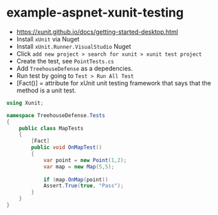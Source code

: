 # example-aspnet-xunit-testing
- https://xunit.github.io/docs/getting-started-desktop.html
- Install `xUnit` via Nuget
- Install `xUnit.Runner.VisualStudio` Nuget
- Click `add new project > search for xunit > xunit test project`
- Create the test, see `PointTests.cs`
- Add `TreehouseDefense` as a depedencies.
- Run test by going to `Test > Run All Test`
- [Fact()] = attribute for xUnit unit testing framework that says that the method is a unit test.

```csharp
using Xunit;

namespace TreehouseDefense.Tests
{
    public class MapTests
    {
        [Fact]
        public void OnMapTest()
        {
            var point = new Point(1,2);
            var map = new Map(5,5);
            
            if (map.OnMap(point))
            Assert.True(true, "Pass");
        }
    }
}

```